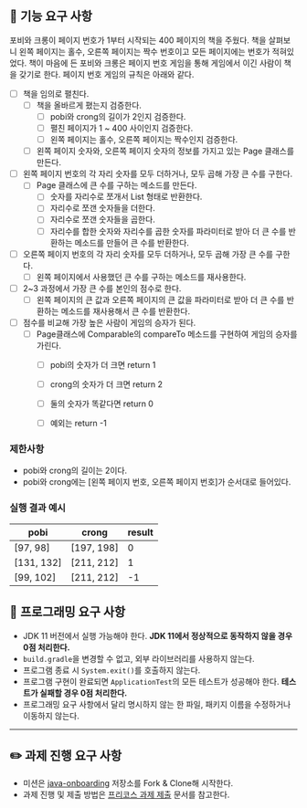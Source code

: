 ## 🚀 기능 요구 사항

포비와 크롱이 페이지 번호가 1부터 시작되는 400 페이지의 책을 주웠다. 책을 살펴보니 왼쪽 페이지는 홀수, 오른쪽 페이지는 짝수 번호이고 모든 페이지에는 번호가 적혀있었다. 책이 마음에 든 포비와 크롱은 페이지 번호 게임을 통해 게임에서 이긴 사람이 책을 갖기로 한다. 페이지 번호 게임의 규칙은 아래와 같다.

- [ ] 책을 임의로 펼친다.
  - [ ] 책을 올바르게 폈는지 검증한다. 
    - [ ] pobi와 crong의 길이가 2인지 검증한다.  
    - [ ] 펼친 페이지가 1 ~ 400 사이인지 검증한다.  
    - [ ] 왼쪽 페이지는 홀수, 오른쪽 페이지는 짝수인지 검증한다. 
  - [ ] 왼쪽 페이지 숫자와, 오른쪽 페이지 숫자의 정보를 가지고 있는 Page 클래스를 만든다.
  
- [ ] 왼쪽 페이지 번호의 각 자리 숫자를 모두 더하거나, 모두 곱해 가장 큰 수를 구한다.
  - [ ] Page 클래스에 큰 수를 구하는 메소드를 만든다. 
    - [ ] 숫자를 자리수로 쪼개서 List 형태로 반환한다.
    - [ ] 자리수로 쪼갠 숫자들을 더한다.
    - [ ] 자리수로 쪼갠 숫자들을 곱한다.
    - [ ] 자리수를 합한 숫자와 자리수를 곱한 숫자를 파라미터로 받아 더 큰 수를 반환하는 메소드를 만들어 큰 수를 반환한다. 
        
- [ ] 오른쪽 페이지 번호의 각 자리 숫자를 모두 더하거나, 모두 곱해 가장 큰 수를 구한다.
  - [ ] 왼쪽 페이지에서 사용했던 큰 수를 구하는 메소드를 재사용한다. 
 
- [ ] 2~3 과정에서 가장 큰 수를 본인의 점수로 한다.
  - [ ] 왼쪽 페이지의 큰 값과 오른쪽 페이지의 큰 값을 파라미터로 받아 더 큰 수를 반환하는 메소드를 재사용해서 큰 수를 반환한다.

- [ ] 점수를 비교해 가장 높은 사람이 게임의 승자가 된다.
  - [ ] Page클래스에 Comparable의 compareTo 메소드를 구현하여 게임의 승자를 가린다.
    - [ ] pobi의 숫자가 더 크면 return 1
    - [ ] crong의 숫자가 더 크면 return 2
    - [ ] 둘의 숫자가 똑같다면 return 0 
    - [ ] 예외는 return -1 


### 제한사항

- pobi와 crong의 길이는 2이다.
- pobi와 crong에는 [왼쪽 페이지 번호, 오른쪽 페이지 번호]가 순서대로 들어있다.

### 실행 결과 예시

| pobi | crong | result |
| --- | --- | --- |
| [97, 98] | [197, 198] | 0 |
| [131, 132] | [211, 212] | 1 |
| [99, 102] | [211, 212] | -1 |

## 🎯 프로그래밍 요구 사항

- JDK 11 버전에서 실행 가능해야 한다. **JDK 11에서 정상적으로 동작하지 않을 경우 0점 처리한다.**
- `build.gradle`을 변경할 수 없고, 외부 라이브러리를 사용하지 않는다.
- 프로그램 종료 시 `System.exit()`를 호출하지 않는다.
- 프로그램 구현이 완료되면 `ApplicationTest`의 모든 테스트가 성공해야 한다. **테스트가 실패할 경우 0점 처리한다.**
- 프로그래밍 요구 사항에서 달리 명시하지 않는 한 파일, 패키지 이름을 수정하거나 이동하지 않는다.

---

## ✏️ 과제 진행 요구 사항

- 미션은 [java-onboarding](https://github.com/woowacourse-precourse/java-onboarding) 저장소를 Fork & Clone해 시작한다.
- 과제 진행 및 제출 방법은 [프리코스 과제 제출](https://github.com/woowacourse/woowacourse-docs/tree/master/precourse) 문서를 참고한다.
